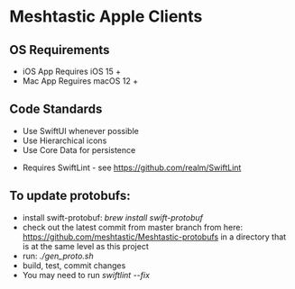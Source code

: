 # Meshtastic Apple Clients

## OS Requirements

* iOS App Requires iOS 15 +
* Mac App Reguires macOS 12 +

## Code Standards

* Use SwiftUI whenever possible
* Use Hierarchical icons
* Use Core Data for persistence

- Requires SwiftLint - see https://github.com/realm/SwiftLint

## To update protobufs:

- install swift-protobuf: *brew install swift-protobuf*
- check out the latest commit from master branch from here: https://github.com/meshtastic/Meshtastic-protobufs in a directory that is at the same level as this project
- run: *./gen_proto.sh*
- build, test, commit changes
- You may need to run *swiftlint --fix*
